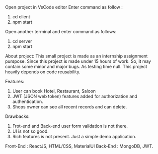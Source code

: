 Open project in VsCode editor
Enter command as follow : 
1. cd client
2. npm start

Open another terminal and enter command as follows:
1. cd server
2. npm start

About project:
This small project is made as an internship assignment purspose. Since this project is made under 15 hours of work. So, it may contain some minor and major bugs. As testing time null.
This project heavily depends on code reusability.

Features:
1. User can book Hotel, Restaurant, Saloon
2. JWT (JSON web token) features added for authorization and authentication.
3. Shops owner can see all recent records and can delete.

Drawbacks:
1. Frot-end and Back-end user form validation is not there.
2. UI is not so good.
3. Rich features is not present. Just a simple demo application.

Front-End : ReactJS, HTML/CSS, MaterialUI
Back-End : MongoDB, JWT.
